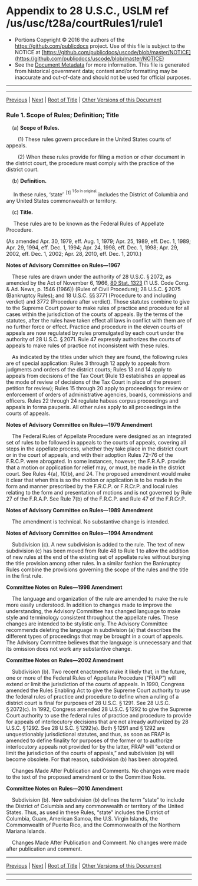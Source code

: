 ---
---

# Appendix to 28 U.S.C., USLM ref /us/usc/t28a/courtRules1/rule1

* Portions Copyright © 2016 the authors of the https://github.com/publicdocs project.
  Use of this file is subject to the NOTICE at [https://github.com/publicdocs/uscode/blob/master/NOTICE](https://github.com/publicdocs/uscode/blob/master/NOTICE)
* See the [Document Metadata](././../../../..//README.md) for more information.
  This file is generated from historical government data; content and/or formatting may be inaccurate and out-of-date and should not be used for official purposes.

----------
----------

[Previous](./../../../..//us/usc/t28a/courtRules1/m__us_usc_t28a_courtRules1.md) | [Next](./../../../..//us/usc/t28a/courtRules1/m__us_usc_t28a_courtRules1_rule2.md) | [Root of Title](./../../../../) | [Other Versions of this Document](https://publicdocs.github.io/go/links?ns=uslm&ref=%2Fus%2Fusc%2Ft28a%2FcourtRules1%2Frule1)

### Rule 1. Scope of Rules; Definition; Title

    (a) __Scope of Rules.__ 

        (1) These rules govern procedure in the United States courts of appeals.

        (2) When these rules provide for filing a motion or other document in the district court, the procedure must comply with the practice of the district court.

    (b) __Definition.__ 

     In these rules, ‘state’  <sup>\[1\]</sup>  <sup><sup> 1 So in original. </sup></sup>  includes the District of Columbia and any United States commonwealth or territory.

    (c) __Title.__ 

     These rules are to be known as the Federal Rules of Appellate Procedure.

(As amended Apr. 30, 1979, eff. Aug. 1, 1979; Apr. 25, 1989, eff. Dec. 1, 1989; Apr. 29, 1994, eff. Dec. 1, 1994; Apr. 24, 1998, eff. Dec. 1, 1998; Apr. 29, 2002, eff. Dec. 1, 2002; Apr. 28, 2010, eff. Dec. 1, 2010.)

 __Notes of Advisory Committee on Rules—1967__ 

    These rules are drawn under the authority of 28 U.S.C. § 2072, as amended by the Act of November 6, 1966, [80 Stat. 1323][/us/stat/80/1323] (1 U.S. Code Cong. & Ad. News, p. 1546 (1966)) (Rules of Civil Procedure); 28 U.S.C. § 2075 (Bankruptcy Rules); and 18 U.S.C. §§ 3771 (Procedure to and including verdict) and 3772 (Procedure after verdict). Those statutes combine to give to the Supreme Court power to make rules of practice and procedure for all cases within the jurisdiction of the courts of appeals. By the terms of the statutes, after the rules have taken effect all laws in conflict with them are of no further force or effect. Practice and procedure in the eleven courts of appeals are now regulated by rules promulgated by each court under the authority of 28 U.S.C. § 2071. Rule 47 expressly authorizes the courts of appeals to make rules of practice not inconsistent with these rules.

    As indicated by the titles under which they are found, the following rules are of special application: Rules 3 through 12 apply to appeals from judgments and orders of the district courts; Rules 13 and 14 apply to appeals from decisions of the Tax Court (Rule 13 establishes an appeal as the mode of review of decisions of the Tax Court in place of the present petition for review); Rules 15 through 20 apply to proceedings for review or enforcement of orders of administrative agencies, boards, commissions and officers. Rules 22 through 24 regulate habeas corpus proceedings and appeals in forma pauperis. All other rules apply to all proceedings in the courts of appeals.

 __Notes of Advisory Committee on Rules—1979 Amendment__ 

    The Federal Rules of Appellate Procedure were designed as an integrated set of rules to be followed in appeals to the courts of appeals, covering all steps in the appellate process, whether they take place in the district court or in the court of appeals, and with their adoption Rules 72–76 of the F.R.C.P. were abrogated. In some instances, however, the F.R.A.P. provide that a motion or application for relief may, or must, be made in the district court. See Rules 4(a), 10(b), and 24. The proposed amendment would make it clear that when this is so the motion or application is to be made in the form and manner prescribed by the F.R.C.P. or F.R.Cr.P. and local rules relating to the form and presentation of motions and is not governed by Rule 27 of the F.R.A.P. See Rule 7(b) of the F.R.C.P. and Rule 47 of the F.R.Cr.P.

 __Notes of Advisory Committee on Rules—1989 Amendment__ 

    The amendment is technical. No substantive change is intended.

 __Notes of Advisory Committee on Rules—1994 Amendment__ 

    Subdivision (c). A new subdivision is added to the rule. The text of new subdivision (c) has been moved from Rule 48 to Rule 1 to allow the addition of new rules at the end of the existing set of appellate rules without burying the title provision among other rules. In a similar fashion the Bankruptcy Rules combine the provisions governing the scope of the rules and the title in the first rule.

 __Committee Notes on Rules—1998 Amendment__ 

    The language and organization of the rule are amended to make the rule more easily understood. In addition to changes made to improve the understanding, the Advisory Committee has changed language to make style and terminology consistent throughout the appellate rules. These changes are intended to be stylistic only. The Advisory Committee recommends deleting the language in subdivision (a) that describes the different types of proceedings that may be brought in a court of appeals. The Advisory Committee believes that the language is unnecessary and that its omission does not work any substantive change.

 __Committee Notes on Rules—2002 Amendment__ 

    Subdivision (b). Two recent enactments make it likely that, in the future, one or more of the Federal Rules of Appellate Procedure (“FRAP”) will extend or limit the jurisdiction of the courts of appeals. In 1990, Congress amended the Rules Enabling Act to give the Supreme Court authority to use the federal rules of practice and procedure to define when a ruling of a district court is final for purposes of 28 U.S.C. § 1291. See 28 U.S.C. § 2072(c). In 1992, Congress amended 28 U.S.C. § 1292 to give the Supreme Court authority to use the federal rules of practice and procedure to provide for appeals of interlocutory decisions that are not already authorized by 28 U.S.C. § 1292. See 28 U.S.C. § 1292(e). Both § 1291 and § 1292 are unquestionably jurisdictional statutes, and thus, as soon as FRAP is amended to define finality for purposes of the former or to authorize interlocutory appeals not provided for by the latter, FRAP will “extend or limit the jurisdiction of the courts of appeals,” and subdivision (b) will become obsolete. For that reason, subdivision (b) has been abrogated.

    Changes Made After Publication and Comments. No changes were made to the text of the proposed amendment or to the Committee Note.

 __Committee Notes on Rules—2010 Amendment__ 

    Subdivision (b). New subdivision (b) defines the term “state” to include the District of Columbia and any commonwealth or territory of the United States. Thus, as used in these Rules, “state” includes the District of Columbia, Guam, American Samoa, the U.S. Virgin Islands, the Commonwealth of Puerto Rico, and the Commonwealth of the Northern Mariana Islands.

    Changes Made After Publication and Comment. No changes were made after publication and comment.

----------

[Previous](./../../../..//us/usc/t28a/courtRules1/m__us_usc_t28a_courtRules1.md) | [Next](./../../../..//us/usc/t28a/courtRules1/m__us_usc_t28a_courtRules1_rule2.md) | [Root of Title](./../../../../) | [Other Versions of this Document](https://publicdocs.github.io/go/links?ns=uslm&ref=%2Fus%2Fusc%2Ft28a%2FcourtRules1%2Frule1)

----------
----------

[/us/stat/80/1323]: https://publicdocs.github.io/go/links?ns=uslm&ref=%2Fus%2Fstat%2F80%2F1323


